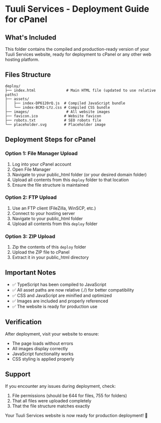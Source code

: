 # Tuuli Services - Deployment Guide for cPanel

## What's Included
This folder contains the compiled and production-ready version of your Tuuli Services website, ready for deployment to cPanel or any other web hosting platform.

## Files Structure
```
deploy/
├── index.html              # Main HTML file (updated to use relative paths)
├── assets/
│   ├── index-DP6120rQ.js  # Compiled JavaScript bundle
│   └── index-BCM3-LYz.css # Compiled CSS bundle
├── images/                 # All website images
├── favicon.ico            # Website favicon
├── robots.txt             # SEO robots file
└── placeholder.svg        # Placeholder image
```

## Deployment Steps for cPanel

### Option 1: File Manager Upload
1. Log into your cPanel account
2. Open File Manager
3. Navigate to your public_html folder (or your desired domain folder)
4. Upload all contents from this `deploy` folder to that location
5. Ensure the file structure is maintained

### Option 2: FTP Upload
1. Use an FTP client (FileZilla, WinSCP, etc.)
2. Connect to your hosting server
3. Navigate to your public_html folder
4. Upload all contents from this `deploy` folder

### Option 3: ZIP Upload
1. Zip the contents of this `deploy` folder
2. Upload the ZIP file to cPanel
3. Extract it in your public_html directory

## Important Notes
- ✅ TypeScript has been compiled to JavaScript
- ✅ All asset paths are now relative (./) for better compatibility
- ✅ CSS and JavaScript are minified and optimized
- ✅ Images are included and properly referenced
- ✅ The website is ready for production use

## Verification
After deployment, visit your website to ensure:
- The page loads without errors
- All images display correctly
- JavaScript functionality works
- CSS styling is applied properly

## Support
If you encounter any issues during deployment, check:
1. File permissions (should be 644 for files, 755 for folders)
2. That all files were uploaded completely
3. That the file structure matches exactly

Your Tuuli Services website is now ready for production deployment! 🚀
